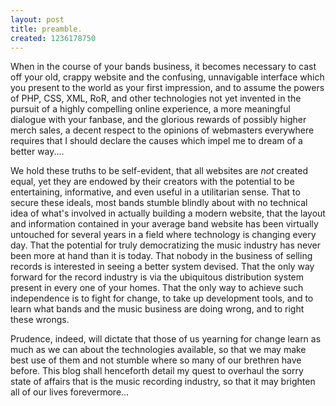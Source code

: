 ```yaml
--- 
layout: post
title: preamble.
created: 1236178750
---
```

When in the course of your bands business, it becomes necessary to cast off your old, crappy website and the confusing, unnavigable interface which you present to the world as your first impression, and to assume the powers of PHP, CSS, XML, RoR, and other technologies not yet invented in the pursuit of a highly compelling online experience, a more meaningful dialogue with your fanbase, and the glorious rewards of possibly higher merch sales, a decent respect to the opinions of webmasters everywhere requires that I should declare the causes which impel me to dream of a better way....

We hold these truths to be self-evident, that all websites are <em>not</em> created equal, yet they are endowed by their creators with the potential to be entertaining, informative, and even useful in a utilitarian sense.  That to secure these ideals, most bands stumble blindly about with no technical idea of what's involved in actually building a modern website, that the layout and information contained in your average band website has been virtually untouched for several years in a field where technology is changing every day.  That the potential for truly democratizing the music industry has never been more at hand than it is today.  That nobody in the business of selling records is interested in seeing a better system devised.  That the only way forward for the record industry is via the ubiquitous distribution system present in every one of your homes.  That the only way to achieve such independence is to fight for change, to take up development tools, and to learn what bands and the music business are doing wrong, and to right these wrongs.

Prudence, indeed, will dictate that those of us yearning for change learn as much as we can about the technologies available, so that we may make best use of them and not stumble where so many of our brethren have before.  This blog shall henceforth detail my quest to overhaul the sorry state of affairs that is the music recording industry, so that it may brighten all of our lives forevermore...
